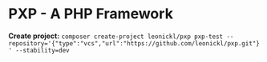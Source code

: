 # PXP - A PHP Framework

**Create project:**  `composer create-project leonickl/pxp pxp-test --repository='{"type":"vcs","url":"https://github.com/leonickl/pxp.git"}' --stability=dev`
